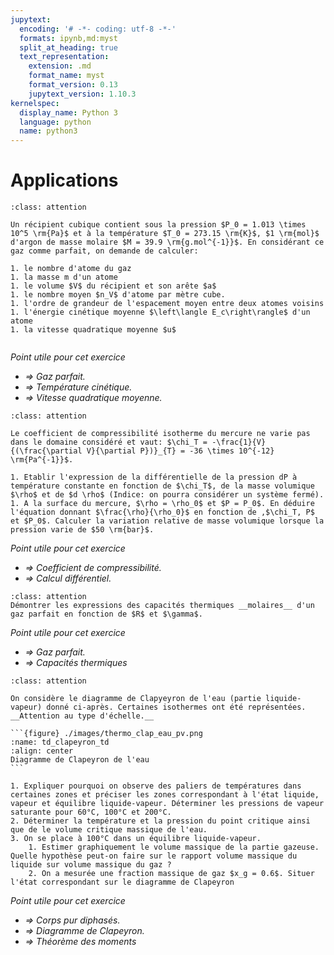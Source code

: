 ```yaml
---
jupytext:
  encoding: '# -*- coding: utf-8 -*-'
  formats: ipynb,md:myst
  split_at_heading: true
  text_representation:
    extension: .md
    format_name: myst
    format_version: 0.13
    jupytext_version: 1.10.3
kernelspec:
  display_name: Python 3
  language: python
  name: python3
---
```

# Applications

````{admonition} Etude d'un gaz parfait 
:class: attention

Un récipient cubique contient sous la pression $P_0 = 1.013 \times 10^5 \rm{Pa}$ et à la température $T_0 = 273.15 \rm{K}$, $1 \rm{mol}$ d'argon de masse molaire $M = 39.9 \rm{g.mol^{-1}}$. En considérant ce gaz comme parfait, on demande de calculer:

1. le nombre d'atome du gaz
1. la masse m d'un atome
1. le volume $V$ du récipient et son arête $a$
1. le nombre moyen $n_V$ d'atome par mètre cube.
1. l'ordre de grandeur de l'espacement moyen entre deux atomes voisins
1. l'énergie cinétique moyenne $\left\langle E_c\right\rangle$ d'un atome
1. la vitesse quadratique moyenne $u$


````
_Point utile pour cet exercice_
* _$\Longrightarrow$ Gaz parfait._
* _$\Longrightarrow$ Température cinétique._
* _$\Longrightarrow$ Vitesse quadratique moyenne._


````{admonition} Compressibilité du mercure 
:class: attention

Le coefficient de compressibilité isotherme du mercure ne varie pas dans le domaine considéré et vaut: $\chi_T = -\frac{1}{V} {(\frac{\partial V}{\partial P})}_{T} = -36 \times 10^{-12} \rm{Pa^{-1}}$.

1. Etablir l'expression de la différentielle de la pression dP à température constante en fonction de $\chi_T$, de la masse volumique $\rho$ et de $d \rho$ (Indice: on pourra considérer un système fermé).
1. A la surface du mercure, $\rho = \rho_0$ et $P = P_0$. En déduire l'équation donnant $\frac{\rho}{\rho_0}$ en fonction de ,$\chi_T, P$ et $P_0$. Calculer la variation relative de masse volumique lorsque la pression varie de $50 \rm{bar}$.
````
_Point utile pour cet exercice_
* _$\Longrightarrow$ Coefficient de compressibilité._
* _$\Longrightarrow$ Calcul différentiel._


````{admonition} Capacités thermiques d'un gaz parfait
:class: attention
Démontrer les expressions des capacités thermiques __molaires__ d'un gaz parfait en fonction de $R$ et $\gamma$.
````
_Point utile pour cet exercice_
* _$\Longrightarrow$ Gaz parfait._
* _$\Longrightarrow$ Capacités thermiques_


````{admonition} Etude d'un diagramme de Clapeyron
:class: attention

On considère le diagramme de Clapyeyron de l'eau (partie liquide-vapeur) donné ci-après. Certaines isothermes ont été représentées. __Attention au type d'échelle.__

```{figure} ./images/thermo_clap_eau_pv.png
:name: td_clapeyron_td
:align: center
Diagramme de Clapeyron de l'eau
```

1. Expliquer pourquoi on observe des paliers de températures dans certaines zones et préciser les zones correspondant à l'état liquide, vapeur et équilibre liquide-vapeur. Déterminer les pressions de vapeur saturante pour 60°C, 100°C et 200°C.
2. Déterminer la température et la pression du point critique ainsi que de le volume critique massique de l'eau.
3. On se place à 100°C dans un équilibre liquide-vapeur.
    1. Estimer graphiquement le volume massique de la partie gazeuse. Quelle hypothèse peut-on faire sur le rapport volume massique du liquide sur volume massique du gaz ?
    2. On a mesurée une fraction massique de gaz $x_g = 0.6$. Situer l'état correspondant sur le diagramme de Clapeyron
````
_Point utile pour cet exercice_
* _$\Longrightarrow$ Corps pur diphasés._
* _$\Longrightarrow$ Diagramme de Clapeyron._
* _$\Longrightarrow$ Théorème des moments_